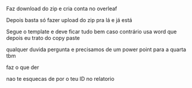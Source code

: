 Faz download do zip e cria conta no overleaf

Depois basta só fazer upload do zip pra lá e já está

Segue o template e deve ficar tudo bem caso contrário usa word que depois eu trato do copy paste


qualquer duvida pergunta e precisamos de um power point para a quarta tbm

faz o que der

nao te esquecas de por o teu ID no relatorio

